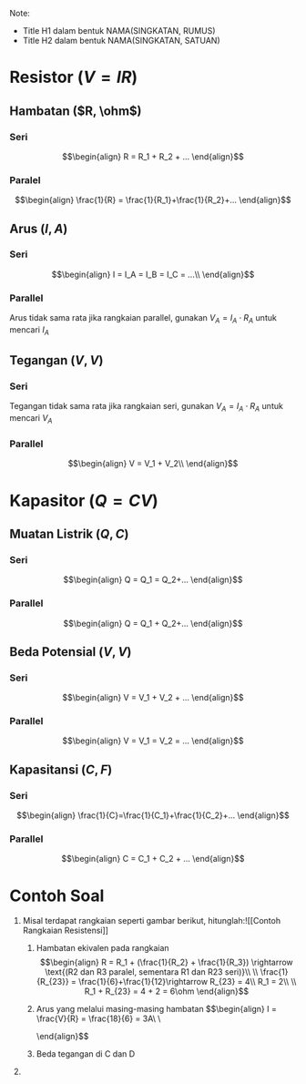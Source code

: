 Note: 
- Title H1 dalam bentuk NAMA(SINGKATAN, RUMUS)
- Title H2 dalam bentuk NAMA(SINGKATAN, SATUAN)

# Resistor $(V=IR)$

## Hambatan ($R, \ohm$)
### Seri
$$\begin{align}
R = R_1 + R_2 + ...
\end{align}$$
### Paralel
$$\begin{align}
\frac{1}{R} = \frac{1}{R_1}+\frac{1}{R_2}+...
\end{align}$$

## Arus ($I, A$)
### Seri
$$\begin{align}
I = I_A = I_B = I_C = ...\\
\end{align}$$

### Parallel
Arus tidak sama rata jika rangkaian parallel, gunakan $V_{A}=I_A \cdot R_A$ untuk mencari $I_A$
## Tegangan ($V, V$)
### Seri
Tegangan tidak sama rata jika rangkaian seri, gunakan $V_A=I_A\cdot R_A$ untuk mencari $V_A$

### Parallel
$$\begin{align}
V = V_1 + V_2\\
\end{align}$$

# Kapasitor $(Q = CV)$
## Muatan Listrik ($Q, C$)
### Seri
$$\begin{align}
Q = Q_1 = Q_2+...
\end{align}$$
### Parallel
$$\begin{align}
Q = Q_1 + Q_2+...
\end{align}$$

## Beda Potensial ($V, V$)
### Seri
$$\begin{align}
V = V_1 + V_2 + ...
\end{align}$$
### Parallel
$$\begin{align}
V = V_1 = V_2 = ...
\end{align}$$

## Kapasitansi ($C, F$)
### Seri
$$\begin{align}
\frac{1}{C}=\frac{1}{C_1}+\frac{1}{C_2}+...
\end{align}$$

### Parallel
$$\begin{align}
C = C_1 + C_2 + ...
\end{align}$$
# Contoh Soal
1. Misal terdapat rangkaian seperti gambar berikut, hitunglah:![[Contoh Rangkaian Resistensi]]
	1. Hambatan ekivalen pada rangkaian
	   $$\begin{align}
	  R = R_1 + (\frac{1}{R_2} + \frac{1}{R_3}) \rightarrow \text{(R2 dan R3 paralel, sementara R1 dan R23 seri)}\\
	  \\
	  \frac{1}{R_{23}} = \frac{1}{6}+\frac{1}{12}\rightarrow R_{23} = 4\\
	  R_1 = 2\\
	  \\
	  R_1 + R_{23} = 4 + 2 = 6\ohm
	   \end{align}$$
	2. Arus yang melalui masing-masing hambatan
	   $$\begin{align}
	   I = \frac{V}{R} = \frac{18}{6} = 3A\\
	   \\
	   
	   \end{align}$$
	3. Beda tegangan di C dan D

2. 